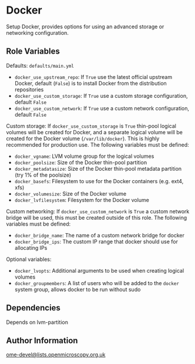 Docker
======

Setup Docker, provides options for using an advanced storage or networking configuration.


Role Variables
--------------

Defaults: `defaults/main.yml`

- `docker_use_upstream_repo`: If `True` use the latest official upstream Docker, default (`False`) is to install Docker from the distribution repositories
- `docker_use_custom_storage`: If `True` use a custom storage configuration, default `False`
- `docker_use_custom_network`: If `True` use a custom network configuration, default `False`

Custom storage: If `docker_use_custom_storage` is `True` thin-pool logical volumes will be created for Docker, and a separate logical volume will be created for the Docker volume (`/var/lib/docker`).
This is highly recommended for production use.
The following variables must be defined:

- `docker_vgname`: LVM volume group for the logical volumes
- `docker_poolsize`: Size of the Docker thin-pool partition
- `docker_metadatasize`: Size of the Docker thin-pool metadata partition (try 1% of the poolsize)
- `docker_basefs`: Filesystem to use for the Docker containers (e.g. ext4, xfs)
- `docker_volumesize`: Size of the Docker volume
- `docker_lvfilesystem`: Filesystem for the Docker volume

Custom networking: If `docker_use_custom_network` is `True` a custom network bridge will be used, this must be created outside of this role.
The following variables must be defined:

- `docker_bridge_name`: The name of a custom network bridge for docker
- `docker_bridge_ips`: The custom IP range that docker should use for allocating IPs

Optional variables:

- `docker_lvopts`: Additional arguments to be used when creating logical volumes
- `docker_groupmembers`: A list of users who will be added to the `docker` system group, allows docker to be run without sudo


Dependencies
------------

Depends on lvm-partition

Author Information
------------------

ome-devel@lists.openmicroscopy.org.uk
